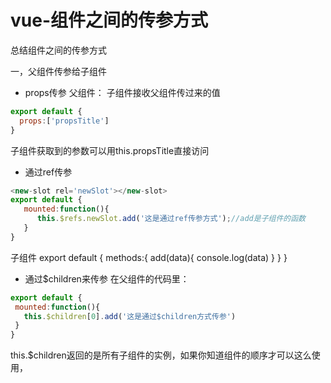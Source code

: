# vue-组件之间的传参方式
总结组件之间的传参方式

一，父组件传参给子组件
 * props传参
父组件：
<new-slot propsTitle="父组件传给子组件的值propsTitle"></new-slot>
子组件接收父组件传过来的值
```javascript
export default {
  props:['propsTitle']
}
```
子组件获取到的参数可以用this.propsTitle直接访问

* 通过ref传参
```javascript     
<new-slot rel='newSlot'></new-slot>
export default {
   mounted:function(){
      this.$refs.newSlot.add('这是通过ref传参方式');//add是子组件的函数
   }
}
```
子组件
export default {
   methods:{
      add(data){
         console.log(data)
      }
   }
}
 * 通过$children来传参
 在父组件的代码里：
 ```javascript
 export default {
  mounted:function(){
    this.$children[0].add('这是通过$children方式传参')
  }
 }
 ```
 this.$children返回的是所有子组件的实例，如果你知道组件的顺序才可以这么使用，

 


